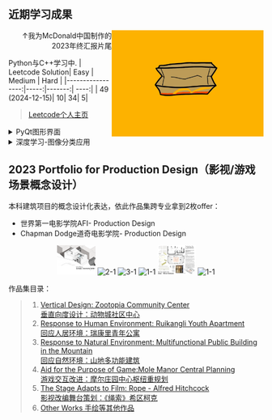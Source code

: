 ## 近期学习成果
<picture> <img alt="YOUR-ALT-TEXT" src="McDonald2023年底汇报.gif" align="right" width=300></picture>
<p align="right">↑我为McDonald中国制作的2023年终汇报片尾</p>

Python与C++学习中.
| Leetcode Solution| Easy | Medium | Hard |
|-----------------:|-----:|-------:| ----:|
|   49 (2024-12-15)|    10|      34|     5|

> [Leetcode个人主页](https://leetcode.cn/u/dicecontractor/)

<details>
<summary>PyQt图形界面</summary><br>
 12306退改费查询程序：可以将退改费规则直观化展示，给用户提供退改时间选择的参考。
 
 [源代码](https://leetcode.cn/u/dicecontractor/)
</details>

<details>
<summary>深度学习-图像分类应用</summary><br>
为麦当劳发展部的图像分类工作训练的模型
</details>


## 2023 Portfolio for Production Design（影视/游戏场景概念设计）
本科建筑项目的概念设计化表达，依此作品集跨专业拿到2枚offer：

- 世界第一电影学院AFI- Production Design
- Chapman Dodge道奇电影学院- Production Design

 <div align="center">
   <img src="1-1.png" alt="1-1"title="1-Vertical Design:Zootopia Community Center
   垂直向度设计：动物城社区中心"width=15%>
   <img src="2-1.png" alt="2-1"title="2-Response to Human Environment:Ruikangli Youth Apartment 
   回应人居环境：瑞康里青年公寓"width=15%>
   <img src="3-1.png" alt="3-1"title="3-Response to Natural Environment:Multifunctional Public Building in the Mountain 
    回应自然环境：山地多功能建筑"width=15%>
   <img src="4-2.png" alt="1-1"title="4-Aid for the Purpose of Game:Mole Manor Central Planning
游戏场景增强：摩尔庄园中心枢纽重规划"width=15%>
   <img src="5-1.png" alt="1-1"title="5-The Stage Adapts to Film: Rope - Alfred Hitchcock
影视改编舞台策划：《绳索》希区柯克"width=15%>
   <img src="6-2.png" alt="1-1"title="6-Other Works 手绘等其他作品"width=15%>
 </div>
 
作品集目录：

> 1. [Vertical Design: Zootopia Community Center<br>垂直向度设计：动物城社区中心](https://github.com/DiceContractor/DiceContractor/blob/2a8d7b83e739b81f3e28973e4919d2b472ca29e7/1-Zootopia%20Community%20Center.pdf)
> 3. [Response to Human Environment: Ruikangli Youth Apartment<br>回应人居环境：瑞康里青年公寓](https://github.com/DiceContractor/DiceContractor/blob/2a8d7b83e739b81f3e28973e4919d2b472ca29e7/2-Ruikangli%20Youth%20Apartment.pdf)
> 4. [Response to Natural Environment: Multifunctional Public Building in the Mountain<br>回应自然环境：山地多功能建筑](https://github.com/DiceContractor/DiceContractor/blob/2a8d7b83e739b81f3e28973e4919d2b472ca29e7/3-Multifunctional%20Public%20Building%20in%20the%20Mountain.pdf)
> 5. [Aid for the Purpose of Game:Mole Manor Central Planning<br>游戏交互改进：摩尔庄园中心枢纽重规划](https://github.com/DiceContractor/DiceContractor/blob/2a8d7b83e739b81f3e28973e4919d2b472ca29e7/4-Mole%20Manor%20Central%20Planning.pdf)
> 6. [The Stage Adapts to Film: Rope - Alfred Hitchcock<br>影视改编舞台策划：《绳索》希区柯克](https://github.com/DiceContractor/DiceContractor/blob/2a8d7b83e739b81f3e28973e4919d2b472ca29e7/5-Rope.pdf)
> 7. [Other Works 手绘等其他作品](https://github.com/DiceContractor/DiceContractor/blob/2a8d7b83e739b81f3e28973e4919d2b472ca29e7/6-Others.pdf)



